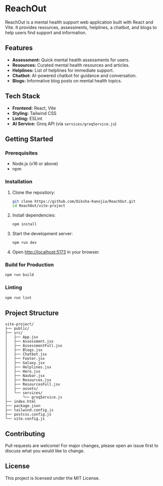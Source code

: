
# ReachOut

ReachOut is a mental health support web application built with React and Vite. It provides resources, assessments, helplines, a chatbot, and blogs to help users find support and information.

## Features

- **Assessment:** Quick mental health assessments for users.
- **Resources:** Curated mental health resources and articles.
- **Helplines:** List of helplines for immediate support.
- **Chatbot:** AI-powered chatbot for guidance and conversation.
- **Blogs:** Informative blog posts on mental health topics.

## Tech Stack

- **Frontend:** React, Vite
- **Styling:** Tailwind CSS
- **Linting:** ESLint
- **AI Service:** Groq API (via `services/groqService.js`)

## Getting Started

### Prerequisites
- Node.js (v16 or above)
- npm

### Installation

1. Clone the repository:
	```sh
	git clone https://github.com/Diksha-Kanojia/ReachOut.git
	cd ReachOut/vite-project
	```
2. Install dependencies:
	```sh
	npm install
	```
3. Start the development server:
	```sh
	npm run dev
	```
4. Open [http://localhost:5173](http://localhost:5173) in your browser.

### Build for Production
```sh
npm run build
```

### Linting
```sh
npm run lint
```

## Project Structure
```
vite-project/
├── public/
├── src/
│   ├── App.jsx
│   ├── Assessment.jsx
│   ├── AssessmentFull.jsx
│   ├── Blogs.jsx
│   ├── Chatbot.jsx
│   ├── Footer.jsx
│   ├── Galaxy.jsx
│   ├── Helplines.jsx
│   ├── Hero.jsx
│   ├── Navbar.jsx
│   ├── Resources.jsx
│   ├── ResourcesFull.jsx
│   ├── assets/
│   └── services/
│       └── groqService.js
├── index.html
├── package.json
├── tailwind.config.js
├── postcss.config.js
└── vite.config.js
```

## Contributing
Pull requests are welcome! For major changes, please open an issue first to discuss what you would like to change.

## License
This project is licensed under the MIT License.
